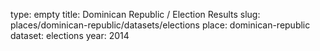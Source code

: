 type: empty
title: Dominican Republic / Election Results
slug: places/dominican-republic/datasets/elections
place: dominican-republic
dataset: elections
year: 2014
